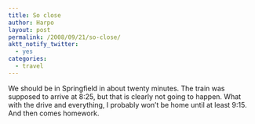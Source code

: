 ```yaml
---
title: So close
author: Harpo
layout: post
permalink: /2008/09/21/so-close/
aktt_notify_twitter:
  - yes
categories:
  - travel
---
```

We should be in Springfield in about twenty minutes. The train was supposed to arrive at 8:25, but that is clearly not going to happen. What with the drive and everything, I probably won&#8217;t be home until at least 9:15. And then comes homework.